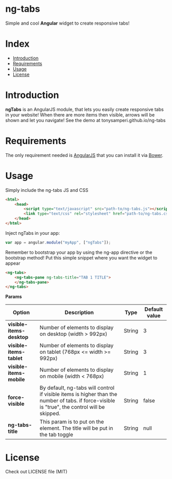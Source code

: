 ng-tabs
============

Simple and cool **Angular** widget to create responsive tabs!

# Index

  - [Introduction](#introduction)
  - [Requirements](#requirements)
  - [Usage](#usage)
  - [License](#license)

# Introduction

**ngTabs** is an AngularJS module, that lets you easily create responsive tabs in your website!
When there are more items then visible, arrows will be shown and let you navigate!
See the demo at tonysamperi.github.io/ng-tabs

# Requirements

The only requirement needed is [AngularJS](https://angularjs.org/) that you can install it via [Bower](http://bower.io/).

# Usage

Simply include the ng-tabs JS and CSS
```html
<html>
    <head>
        <script type="text/javascript" src="path-to/ng-tabs.js"></script>
        <link type="text/css" rel="stylesheet" href="path-to/ng-tabs.css" />
    </head>
</html>
```
Inject ngTabs in your app:
```js
var app = angular.module("myApp", ["ngTabs"]);
```
Remember to bootstrap your app by using the ng-app directive or the bootstrap method!
Put this simple snippet where you want the widget to appear
```html
<ng-tabs>
	<ng-tabs-pane ng-tabs-title="TAB 1 TITLE">
	</ng-tabs-pane>
</ng-tabs>
```
**Params**

| Option | Description | Type | Default value |
| --- | --- | --- | --- |
| **visible-items-desktop** | Number of elements to display on desktop (width > 992px) | String | 3 |
| **visible-items-tablet** | Number of elements to display on tablet (768px <= width >= 992px) | String | 3 |
| **visible-items-mobile** | Number of elements to display on mobile (width < 768px) | String | 1 |
| **force-visible** | 	By default, ng-tabs will control if visible items is higher than the number of tabs. if force-visible is "true", the control will be skipped. | String | false |
| **ng-tabs-title** | This param is to put on the <ng-tabs-pane> element. The title will be put in the tab toggle | String | null |

# License

Check out LICENSE file (MIT)
